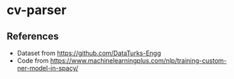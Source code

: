# cv-parser



## References
- Dataset from https://github.com/DataTurks-Engg
- Code from https://www.machinelearningplus.com/nlp/training-custom-ner-model-in-spacy/
